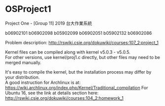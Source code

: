 # OSProject1
Project One - [Group 11] 2019 台大作業系統

b06902101	b06902098	b05902099	b06902051	b05902132	b06902086

Problem description: http://rswiki.csie.org/dokuwiki/courses:107_2:project_1

Kernel files can be compiled along with kernel v5.0.3 - v5.0.5.  
For other versions, use kernel/proj1.c directly, but other files may need to be merged manually.

It's easy to compile the kernel, but the installation process may differ by your distribution.  
A good instruction for Archlinux is at: https://wiki.archlinux.org/index.php/Kernel/Traditional_compilation 
For Ubuntu 16, see the link at details section here: http://rswiki.csie.org/dokuwiki/courses:104_2:homework_1
